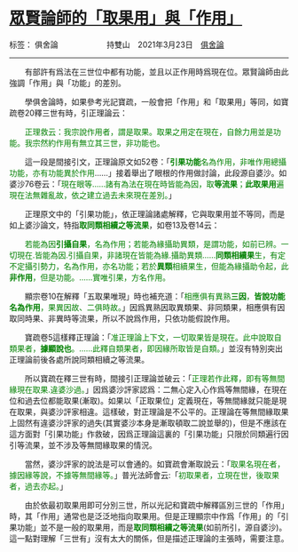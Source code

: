 ﻿# [眾賢論師的「取果用」與「作用」][1]

标签： 俱舍論
　　　　　　持雙山　2021年3月23日　[俱舍論](https://mp.weixin.qq.com/s/dtrnkAo_uzlrY_xa_xbdaQ)

---

　　有部許有爲法在三世位中都有功能，並且以正作用時爲現在位。眾賢論師由此強調「作用」與「功能」的差別。

　　學俱舍論時，如果參考光記寶疏，一般會把「作用」和「取果用」等同，如寶疏卷20釋三世有時，引正理論云：

　　<font color="Green">正理救云：我宗說作用者，謂是取果。取果之用定在現在，自餘力用並是功能。我宗然約作用有無立其三世，非功能也。</font>

　　這一段是間接引文，正理論原文如52卷：「<font color="Green">**引果功能**名為作用，非唯作用總攝功能，亦有功能異於作用</font>……」接着舉出了眼根的作用做討論，此段源自婆沙。如婆沙76卷云：「<font color="Green">現在眼等……諸有為法在現在時皆能為因，取**等流果**；**此取果用**遍現在法無雜亂故，依之建立過去未來現在差別。</font>」

　　正理原文中的「引果功能」，依正理論諸處解釋，它與取果用並不等同，而是如上婆沙論文，特指<font color="Green">**取同類相續之等流果**</font>，如卷13及卷14云：

　　<font color="Green">若能為因**引攝自果**，名為作用；若能為緣攝助異類，是謂功能，如前已辨。一切現在.皆能為因.引攝自果，非諸現在皆能為緣.攝助異類……**同類相續果**生，有定不定攝引勢力，名為作用，亦名功能；若於**異類**相續果生，但能為緣攝助令起，此**非作用**，但是功能。……實唯引果，方名作用。</font>

　　顯宗卷10在解釋「五取果唯現」時也補充道：「<font color="Green">相應俱有異熟**三因**，**皆說功能名為作用**，果異因故、二俱時故。</font>」因爲異熟因取異類果、非同類果，相應俱有因取同時果、非異時等流果，所以不說爲作用，只依功能假說作用。

　　寶疏卷5這樣釋正理論：「<font color="Green">准正理論上下文，一切取果皆是現在。此中說取自類果者，**據顯說也**。……此釋自類果者，即因緣所取皆是自類。</font>」並沒有特別突出正理論前後各處所說同類相續之等流果。

　　所以寶疏在釋三世有時，間接引正理論並破云：「<font color="Green">正理若作此釋，即有等無間緣現在取果.違婆沙過。</font>」因爲婆沙評家認爲：二無心定入心作爲等無間緣，在現在位和過去位都能取果(漸取)。如果以「正取果位」定義現在，等無間緣就只能是現在取果，與婆沙評家相違。這樣破，對正理論是不公平的。正理論在等無間緣取果上固然有違婆沙評家的過失(其實婆沙本身是漸取頓取二說並舉的)，但是不應該在這方面對「引果功能」作救破，因爲正理論這裏的「引果功能」只限於同類遍行因引等流果，並不涉及等無間緣取果的情況。

　　當然，婆沙評家的說法是可以會通的。如寶疏會漸取說云：「<font color="Green">取果名現在者，據因緣等說，不據等無間緣等。</font>」普光法師會云:「<font color="Green">初取果者，立現在世，後取果者，過去亦起。</font>」

　　由於依最初取果用即可分別三世，所以光記和寶疏中解釋區別三世的「作用」時，其「作用」通常也是泛泛地指向取果用。但是正理顯宗中作爲「作用」的「引果功能」並不是一般的取果用，而是<font color="Green">**取同類相續之等流果**</font>(如前所引，源自婆沙)。這一點對理解「三世有」沒有太大的關係，但是描述正理論的主張時，需要注意。

  [1]: https://mp.weixin.qq.com/s/nIf8mU1gtsP6PzGvn00nfw



